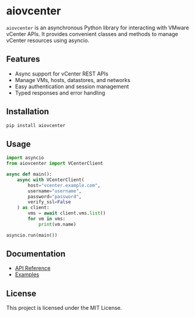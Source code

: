 # aiovcenter

`aiovcenter` is an asynchronous Python library for interacting with VMware vCenter APIs. It provides convenient classes and methods to manage vCenter resources using asyncio.

## Features

- Async support for vCenter REST APIs
- Manage VMs, hosts, datastores, and networks
- Easy authentication and session management
- Typed responses and error handling

## Installation

```bash
pip install aiovcenter
```

## Usage

```python
import asyncio
from aiovcenter import VCenterClient

async def main():
    async with VCenterClient(
        host="vcenter.example.com",
        username="username",
        password="password",
        verify_ssl=False
    ) as client:
        vms = await client.vms.list()
        for vm in vms:
            print(vm.name)

asyncio.run(main())
```

## Documentation

- [API Reference](https://github.com/yourusername/aiovcenter#api-reference)
- [Examples](https://github.com/yourusername/aiovcenter#examples)

## License

This project is licensed under the MIT License.

